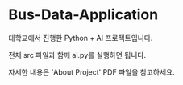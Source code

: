# Bus-Data-Application

대학교에서 진행한 Python + AI 프로젝트입니다.

전체 src 파일과 함께 ai.py를 실행하면 됩니다.

자세한 내용은 'About Project' PDF 파일을 참고하세요.
